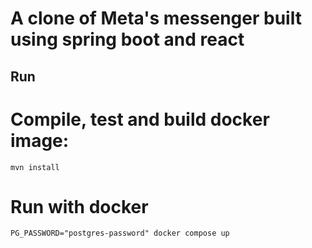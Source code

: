 # A clone of Meta's messenger built using spring boot and react

## Run
# Compile, test and build docker image:
```shell
mvn install
```
# Run with docker
```shell
PG_PASSWORD="postgres-password" docker compose up
```
